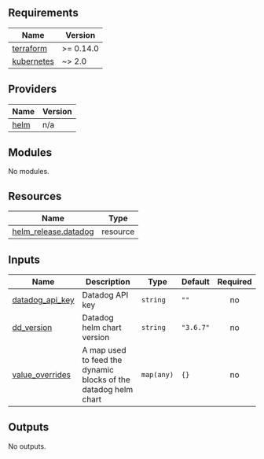 ## Requirements

| Name | Version |
|------|---------|
| <a name="requirement_terraform"></a> [terraform](#requirement\_terraform) | >= 0.14.0 |
| <a name="requirement_kubernetes"></a> [kubernetes](#requirement\_kubernetes) | ~> 2.0 |

## Providers

| Name | Version |
|------|---------|
| <a name="provider_helm"></a> [helm](#provider\_helm) | n/a |

## Modules

No modules.

## Resources

| Name | Type |
|------|------|
| [helm_release.datadog](https://registry.terraform.io/providers/hashicorp/helm/latest/docs/resources/release) | resource |

## Inputs

| Name | Description | Type | Default | Required |
|------|-------------|------|---------|:--------:|
| <a name="input_datadog_api_key"></a> [datadog\_api\_key](#input\_datadog\_api\_key) | Datadog API key | `string` | `""` | no |
| <a name="input_dd_version"></a> [dd\_version](#input\_dd\_version) | Datadog helm chart version | `string` | `"3.6.7"` | no |
| <a name="input_value_overrides"></a> [value\_overrides](#input\_value\_overrides) | A map used to feed the dynamic blocks of the datadog helm chart | `map(any)` | `{}` | no |

## Outputs

No outputs.
